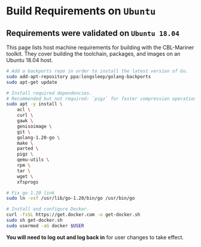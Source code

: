 
# Build Requirements on `Ubuntu`

## Requirements were validated on `Ubuntu 18.04`

This page lists host machine requirements for building with the CBL-Mariner toolkit. They cover building the toolchain, packages, and images on an Ubuntu 18.04 host.

```bash
# Add a backports repo in order to install the latest version of Go.
sudo add-apt-repository ppa:longsleep/golang-backports
sudo apt-get update

# Install required dependencies.
# Recommended but not required: `pigz` for faster compression operations.
sudo apt -y install \
    acl \
    curl \
    gawk \
    genisoimage \
    git \
    golang-1.20-go \
    make \
    parted \
    pigz \
    qemu-utils \
    rpm \
    tar \
    wget \
    xfsprogs

# Fix go 1.20 link
sudo ln -vsf /usr/lib/go-1.20/bin/go /usr/bin/go

# Install and configure Docker.
curl -fsSL https://get.docker.com -o get-docker.sh
sudo sh get-docker.sh
sudo usermod -aG docker $USER
```

**You will need to log out and log back in** for user changes to take effect.
